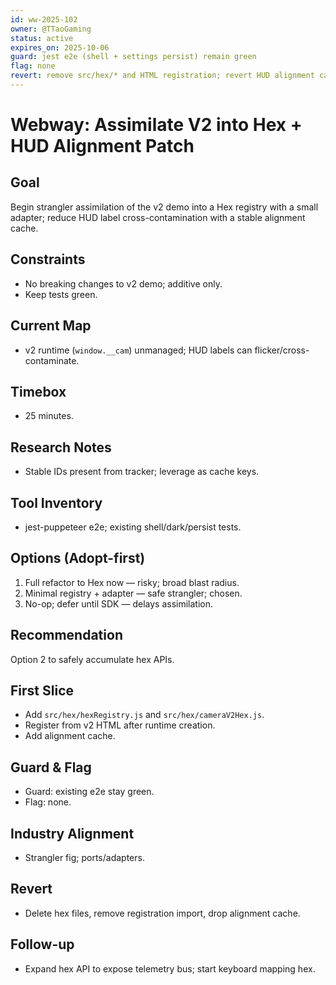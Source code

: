 ```yaml
---
id: ww-2025-102
owner: @TTaoGaming
status: active
expires_on: 2025-10-06
guard: jest e2e (shell + settings persist) remain green
flag: none
revert: remove src/hex/* and HTML registration; revert HUD alignment cache
---
```

# Webway: Assimilate V2 into Hex + HUD Alignment Patch

## Goal

Begin strangler assimilation of the v2 demo into a Hex registry with a small adapter; reduce HUD label cross-contamination with a stable alignment cache.

## Constraints

- No breaking changes to v2 demo; additive only.
- Keep tests green.

## Current Map

- v2 runtime (`window.__cam`) unmanaged; HUD labels can flicker/cross-contaminate.

## Timebox

- 25 minutes.

## Research Notes

- Stable IDs present from tracker; leverage as cache keys.

## Tool Inventory

- jest-puppeteer e2e; existing shell/dark/persist tests.

## Options (Adopt-first)

1. Full refactor to Hex now — risky; broad blast radius.
2. Minimal registry + adapter — safe strangler; chosen.
3. No-op; defer until SDK — delays assimilation.

## Recommendation

Option 2 to safely accumulate hex APIs.

## First Slice

- Add `src/hex/hexRegistry.js` and `src/hex/cameraV2Hex.js`.
- Register from v2 HTML after runtime creation.
- Add alignment cache.

## Guard & Flag

- Guard: existing e2e stay green.
- Flag: none.

## Industry Alignment

- Strangler fig; ports/adapters.

## Revert

- Delete hex files, remove registration import, drop alignment cache.

## Follow-up

- Expand hex API to expose telemetry bus; start keyboard mapping hex.

